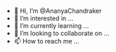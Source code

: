 - 👋 Hi, I’m @AnanyaChandraker
- 👀 I’m interested in ...
- 🌱 I’m currently learning ...
- 💞️ I’m looking to collaborate on ...
- 📫 How to reach me ...

<!---
AnanyaChandraker/AnanyaChandraker is a ✨ special ✨ repository because its `README.md` (this file) appears on your GitHub profile.
You can click the Preview link to take a look at your changes.
--->
